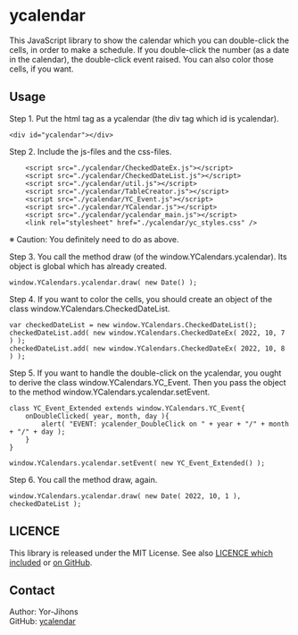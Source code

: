 # ycalendar

This JavaScript library to show the calendar which you can double-click the cells, in order to make a schedule.
If you double-click the number (as a date in the calendar), the double-click event raised.
You can also color those cells, if you want.

## Usage

Step 1. Put the html tag as a ycalendar (the div tag which id is ycalendar).

```
<div id="ycalendar"></div>
```

Step 2. Include the js-files and the css-files.
```
    <script src="./ycalendar/CheckedDateEx.js"></script>
    <script src="./ycalendar/CheckedDateList.js"></script>
    <script src="./ycalendar/util.js"></script>
    <script src="./ycalendar/TableCreator.js"></script>
    <script src="./ycalendar/YC_Event.js"></script>
    <script src="./ycalendar/YCalendar.js"></script>
    <script src="./ycalendar/ycalendar_main.js"></script>
    <link rel="stylesheet" href="./ycalendar/yc_styles.css" />
```
※ Caution: You definitely need to do as above.

Step 3. You call the method draw (of the window.YCalendars.ycalendar).
Its object is global which has already created.
```
window.YCalendars.ycalendar.draw( new Date() );
```

Step 4. If you want to color the cells, you should create an object of the class window.YCalendars.CheckedDateList.
```
var checkedDateList = new window.YCalendars.CheckedDateList();
checkedDateList.add( new window.YCalendars.CheckedDateEx( 2022, 10, 7 ) );
checkedDateList.add( new window.YCalendars.CheckedDateEx( 2022, 10, 8 ) );
```

Step 5. If you want to handle the double-click on the ycalendar, you ought to derive the class window.YCalendars.YC_Event.
Then you pass the object to the method window.YCalendars.ycalendar.setEvent.
```
class YC_Event_Extended extends window.YCalendars.YC_Event{
    onDoubleClicked( year, month, day ){
        alert( "EVENT: ycalender_DoubleClick on " + year + "/" + month + "/" + day );
    }
}

window.YCalendars.ycalendar.setEvent( new YC_Event_Extended() );
```

Step 6. You call the method draw, again.
```
window.YCalendars.ycalendar.draw( new Date( 2022, 10, 1 ), checkedDateList );
```

## LICENCE

This library is released under the MIT License. See also [LICENCE which included](./README.md) or [on GitHub](https://github.com/Yor-Jihons/ycalendar/blob/main/ycalendar/LICENSE).

## Contact

Author: Yor-Jihons  
GitHub: [ycalendar](https://github.com/Yor-Jihons/ycalendar)  
